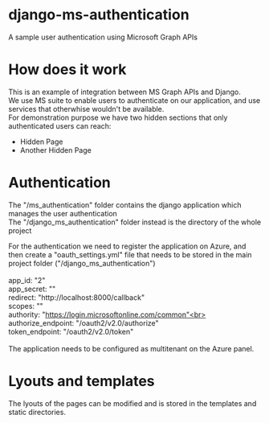 # django-ms-authentication
A sample user authentication using Microsoft Graph APIs


# How does it work
This is an example of integration between MS Graph APIs and Django.<br>
We use MS suite to enable users to authenticate on our application, and use services that otherwhise wouldn't be available.<br>
For demonstration purpose we have two hidden sections that only authenticated users can reach:
 - Hidden Page
 - Another Hidden Page

# Authentication  
The "/ms_authentication" folder contains the django application which manages the user authentication<br>
The "/django_ms_authentication" folder instead is the directory of the whole project<br>

For the authentication we need to register the application on Azure, and then create a "oauth_settings.yml" file
that needs to be stored in the main project folder ("/django_ms_authentication")<br>
<br>
app_id: "2" <br>
app_secret: "" <br>
redirect: "http://localhost:8000/callback" <br>
scopes: ""<br>
authority: "https://login.microsoftonline.com/common"<br>
authorize_endpoint: "/oauth2/v2.0/authorize"<br>
token_endpoint: "/oauth2/v2.0/token"<br>
<br>
The application needs to be configured as multitenant on the Azure panel.
<br>
# Lyouts and templates
The lyouts of the pages can be modified and is stored in the templates and static directories.<br>
